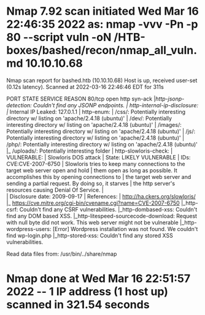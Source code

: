 # Nmap 7.92 scan initiated Wed Mar 16 22:46:35 2022 as: nmap -vvv -Pn -p 80 --script vuln -oN /HTB-boxes/bashed/recon/nmap_all_vuln.md 10.10.10.68
Nmap scan report for bashed.htb (10.10.10.68)
Host is up, received user-set (0.12s latency).
Scanned at 2022-03-16 22:46:46 EDT for 311s

PORT   STATE SERVICE REASON
80/tcp open  http    syn-ack
|_http-jsonp-detection: Couldn't find any JSONP endpoints.
| http-internal-ip-disclosure: 
|_  Internal IP Leaked: 127.0.1.1
| http-enum: 
|   /css/: Potentially interesting directory w/ listing on 'apache/2.4.18 (ubuntu)'
|   /dev/: Potentially interesting directory w/ listing on 'apache/2.4.18 (ubuntu)'
|   /images/: Potentially interesting directory w/ listing on 'apache/2.4.18 (ubuntu)'
|   /js/: Potentially interesting directory w/ listing on 'apache/2.4.18 (ubuntu)'
|   /php/: Potentially interesting directory w/ listing on 'apache/2.4.18 (ubuntu)'
|_  /uploads/: Potentially interesting folder
| http-slowloris-check: 
|   VULNERABLE:
|   Slowloris DOS attack
|     State: LIKELY VULNERABLE
|     IDs:  CVE:CVE-2007-6750
|       Slowloris tries to keep many connections to the target web server open and hold
|       them open as long as possible.  It accomplishes this by opening connections to
|       the target web server and sending a partial request. By doing so, it starves
|       the http server's resources causing Denial Of Service.
|       
|     Disclosure date: 2009-09-17
|     References:
|       http://ha.ckers.org/slowloris/
|_      https://cve.mitre.org/cgi-bin/cvename.cgi?name=CVE-2007-6750
|_http-csrf: Couldn't find any CSRF vulnerabilities.
|_http-dombased-xss: Couldn't find any DOM based XSS.
|_http-litespeed-sourcecode-download: Request with null byte did not work. This web server might not be vulnerable
|_http-wordpress-users: [Error] Wordpress installation was not found. We couldn't find wp-login.php
|_http-stored-xss: Couldn't find any stored XSS vulnerabilities.

Read data files from: /usr/bin/../share/nmap
# Nmap done at Wed Mar 16 22:51:57 2022 -- 1 IP address (1 host up) scanned in 321.54 seconds
